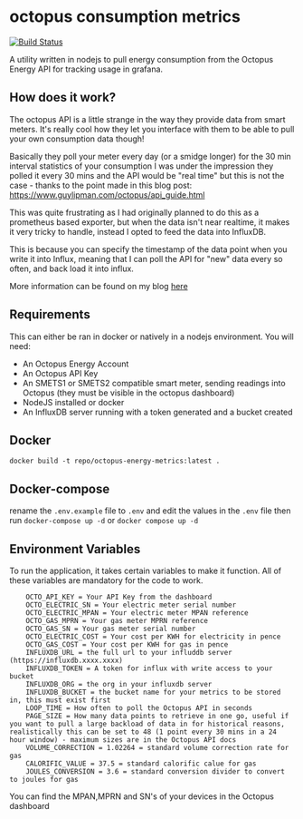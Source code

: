 # octopus consumption metrics
[![Build Status](http://drone.nerdcave.us/api/badges/Home/octopusenergy-consumption-metrics/status.svg)](http://drone.nerdcave.us/Home/octopusenergy-consumption-metrics)

A utility written in nodejs to pull energy consumption from the Octopus Energy API for tracking usage in grafana.

## How does it work?
The octopus API is a little strange in the way they provide data from smart meters.
It's really cool how they let you interface with them to be able to pull your own consumption data though!

Basically they poll your meter every day (or a smidge longer) for the 30 min interval statistics of your consumption
I was under the impression they polled it every 30 mins and the API would be "real time" but this is not the case - thanks to the point made in this blog post: 
https://www.guylipman.com/octopus/api_guide.html


This was quite frustrating as I had originally planned to do this as a prometheus based exporter, but when the data isn't near realtime, it makes it very tricky to handle, instead I opted to feed the data into InfluxDB.

This is because you can specify the timestamp of the data point when you write it into Influx, meaning that I can poll the API for "new" data every so often, and back load it into influx.

More information can be found on my blog [here](https://ainsey11.com/monitoring-my-energy-consumption-with-octopus-energy-grafana-influxdb-and-node-js/)

## Requirements


This can either be ran in docker or natively in a nodejs environment.
You will need:
 - An Octopus Energy Account
 - An Octopus API Key
 - An SMETS1 or SMETS2 compatible smart meter, sending readings into Octopus (they must be visible in the octopus dashboard)
 - NodeJS installed or docker
 - An InfluxDB server running with a token generated and a bucket created

## Docker

`docker build -t repo/octopus-energy-metrics:latest . `

## Docker-compose

rename the `.env.example` file to `.env` and edit the values in the `.env` file then run `docker-compose up -d` or `docker compose up -d`
 
## Environment Variables
To run the application, it takes certain variables to make it function. All of these variables are mandatory for the code to work.

```
    OCTO_API_KEY = Your API Key from the dashboard
    OCTO_ELECTRIC_SN = Your electric meter serial number
    OCTO_ELECTRIC_MPAN = Your electric meter MPAN reference
    OCTO_GAS_MPRN = Your gas meter MPRN reference
    OCTO_GAS_SN = Your gas meter serial number
    OCTO_ELECTRIC_COST = Your cost per KWH for electricity in pence
    OCTO_GAS_COST = Your cost per KWH for gas in pence
    INFLUXDB_URL = the full url to your influddb server (https://influxdb.xxxx.xxxx)
    INFLUXDB_TOKEN = A token for influx with write access to your bucket
    INFLUXDB_ORG = the org in your influxdb server
    INFLUXDB_BUCKET = the bucket name for your metrics to be stored in, this must exist first
    LOOP_TIME = How often to poll the Octopus API in seconds
    PAGE_SIZE = How many data points to retrieve in one go, useful if you want to pull a large backload of data in for historical reasons, realistically this can be set to 48 (1 point every 30 mins in a 24 hour window) - maximum sizes are in the Octopus API docs
    VOLUME_CORRECTION = 1.02264 = standard volume correction rate for gas
    CALORIFIC_VALUE = 37.5 = standard calorific calue for gas
    JOULES_CONVERSION = 3.6 = standard conversion divider to convert to joules for gas

```
You can find the MPAN,MPRN and SN's of your devices in the Octopus dashboard
